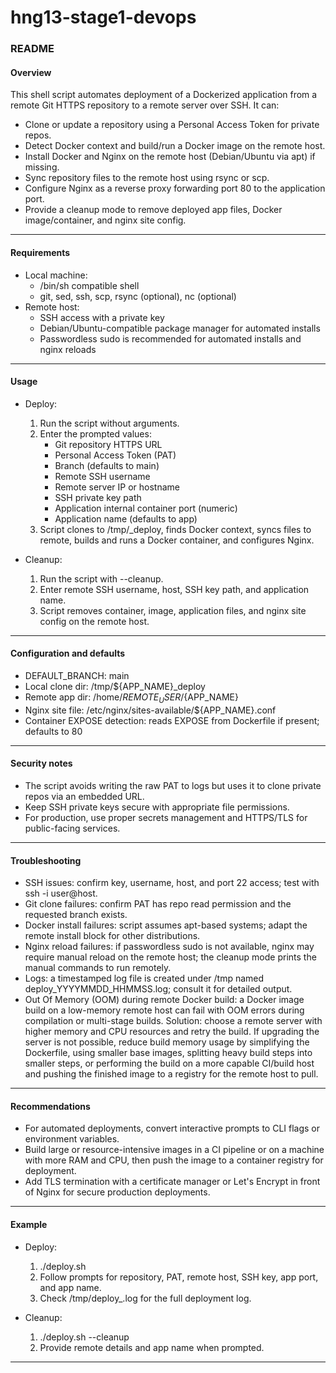 # hng13-stage1-devops

### README

#### Overview
This shell script automates deployment of a Dockerized application from a remote Git HTTPS repository to a remote server over SSH. It can:
- Clone or update a repository using a Personal Access Token for private repos.
- Detect Docker context and build/run a Docker image on the remote host.
- Install Docker and Nginx on the remote host (Debian/Ubuntu via apt) if missing.
- Sync repository files to the remote host using rsync or scp.
- Configure Nginx as a reverse proxy forwarding port 80 to the application port.
- Provide a cleanup mode to remove deployed app files, Docker image/container, and nginx site config.

---

#### Requirements
- Local machine:
  - /bin/sh compatible shell
  - git, sed, ssh, scp, rsync (optional), nc (optional)
- Remote host:
  - SSH access with a private key
  - Debian/Ubuntu-compatible package manager for automated installs
  - Passwordless sudo is recommended for automated installs and nginx reloads

---

#### Usage
- Deploy:
  1. Run the script without arguments.
  2. Enter the prompted values:
     - Git repository HTTPS URL
     - Personal Access Token (PAT)
     - Branch (defaults to main)
     - Remote SSH username
     - Remote server IP or hostname
     - SSH private key path
     - Application internal container port (numeric)
     - Application name (defaults to app)
  3. Script clones to /tmp/<app>_deploy, finds Docker context, syncs files to remote, builds and runs a Docker container, and configures Nginx.

- Cleanup:
  1. Run the script with --cleanup.
  2. Enter remote SSH username, host, SSH key path, and application name.
  3. Script removes container, image, application files, and nginx site config on the remote host.

---

#### Configuration and defaults
- DEFAULT_BRANCH: main
- Local clone dir: /tmp/${APP_NAME}_deploy
- Remote app dir: /home/${REMOTE_USER}/${APP_NAME}
- Nginx site file: /etc/nginx/sites-available/${APP_NAME}.conf
- Container EXPOSE detection: reads EXPOSE from Dockerfile if present; defaults to 80

---

#### Security notes
- The script avoids writing the raw PAT to logs but uses it to clone private repos via an embedded URL.
- Keep SSH private keys secure with appropriate file permissions.
- For production, use proper secrets management and HTTPS/TLS for public-facing services.

---

#### Troubleshooting
- SSH issues: confirm key, username, host, and port 22 access; test with ssh -i <key> user@host.
- Git clone failures: confirm PAT has repo read permission and the requested branch exists.
- Docker install failures: script assumes apt-based systems; adapt the remote install block for other distributions.
- Nginx reload failures: if passwordless sudo is not available, nginx may require manual reload on the remote host; the cleanup mode prints the manual commands to run remotely.
- Logs: a timestamped log file is created under /tmp named deploy_YYYYMMDD_HHMMSS.log; consult it for detailed output.
- Out Of Memory (OOM) during remote Docker build: a Docker image build on a low-memory remote host can fail with OOM errors during compilation or multi-stage builds. Solution: choose a remote server with higher memory and CPU resources and retry the build. If upgrading the server is not possible, reduce build memory usage by simplifying the Dockerfile, using smaller base images, splitting heavy build steps into smaller steps, or performing the build on a more capable CI/build host and pushing the finished image to a registry for the remote host to pull.

---

#### Recommendations
- For automated deployments, convert interactive prompts to CLI flags or environment variables.
- Build large or resource-intensive images in a CI pipeline or on a machine with more RAM and CPU, then push the image to a container registry for deployment.
- Add TLS termination with a certificate manager or Let's Encrypt in front of Nginx for secure production deployments.

---

#### Example
- Deploy:
  1. ./deploy.sh
  2. Follow prompts for repository, PAT, remote host, SSH key, app port, and app name.
  3. Check /tmp/deploy_<timestamp>.log for the full deployment log.

- Cleanup:
  1. ./deploy.sh --cleanup
  2. Provide remote details and app name when prompted.

---

